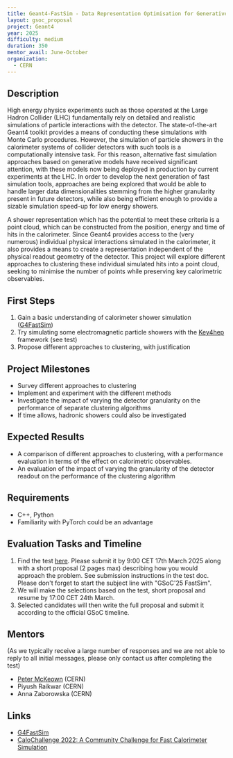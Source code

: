 ```yaml
---
title: Geant4-FastSim - Data Representation Optimisation for Generative Model-based Fast Calorimeter Shower Simulation
layout: gsoc_proposal
project: Geant4
year: 2025
difficulty: medium
duration: 350
mentor_avail: June-October
organization:
  - CERN
---
```


## Description

High energy physics experiments such as those operated at the Large Hadron Collider (LHC) fundamentally rely on detailed and realistic simulations of particle interactions with the detector. The state-of-the-art Geant4 toolkit provides a means of conducting these simulations with Monte Carlo procedures.  However, the simulation of particle showers in the calorimeter systems of collider detectors with such tools is a computationally intensive task. For this reason, alternative fast simulation approaches based on generative models have received significant attention, with these models now being deployed in production by current experiments at the LHC. In order to develop the next generation of fast simulation tools, approaches are being explored that would be able to handle larger data dimensionalities stemming from the higher granularity present in future detectors, while also being efficient enough to provide a sizable simulation speed-up for low energy showers. 

A shower representation which has the potential to meet these criteria is a point cloud, which can be constructed from the position, energy and time of hits in the calorimeter. Since Geant4 provides access to the (very numerous) individual physical interactions simulated in the calorimeter, it also provides a means to create a representation independent of the physical readout geometry of the detector. This project will explore different approaches to clustering these individual simulated hits into a point cloud, seeking to minimise the number of points while preserving key calorimetric observables.

## First Steps

1. Gain a basic understanding of calorimeter shower simulation ([G4FastSim](https://g4fastsim.web.cern.ch/))
2. Try simulating some electromagnetic particle showers with the [Key4hep](https://key4hep.github.io/key4hep-doc/) framework (see test)
3. Propose different approaches to clustering, with justification

## Project Milestones

* Survey different approaches to clustering
* Implement and experiment with the different methods
* Investigate the impact of varying the detector granularity on the performance of separate clustering algorithms
* If time allows, hadronic showers could also be investigated

## Expected Results

* A comparison of different approaches to clustering, with a performance evaluation in terms of the effect on calorimetric observables.
* An evaluation of the impact of varying the granularity of the detector readout on the performance of the clustering algorithm

## Requirements

* C++, Python
* Familiarity with PyTorch could be an advantage

## Evaluation Tasks and Timeline

1. Find the test [here](https://docs.google.com/document/d/1XYF8xFfprqiYYnjxu7Bzm8Ps-s646VJhIkDCQJd8n_8/edit?usp=sharing). Please submit it by 9:00 CET 17th March 2025 along with a short proposal (2 pages max) describing how you would approach the problem. See submission instructions in the test doc. Please don't forget to start the subject line with "GSoC'25 FastSim".
2. We will make the selections based on the test, short proposal and resume by 17:00 CET 24th March.
3. Selected candidates will then write the full proposal and submit it according to the official GSoC timeline.

## Mentors
(As we typically receive a large number of responses and we are not able to reply to all initial messages, please only contact us after completing the test)
* [Peter McKeown](mailto:peter.mckeown@cern.ch) (CERN)
* Piyush Raikwar (CERN)
* Anna Zaborowska (CERN)

## Links
* [G4FastSim](https://g4fastsim.web.cern.ch/)
* [CaloChallenge 2022: A Community Challenge for Fast Calorimeter Simulation](https://arxiv.org/abs/2410.21611)
